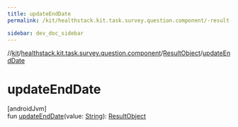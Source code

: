```yaml
---
title: updateEndDate
permalink: /kit/healthstack.kit.task.survey.question.component/-result-object/update-end-date.html

sidebar: dev_doc_sidebar
---
```

//[kit](../../../index.html)/[healthstack.kit.task.survey.question.component](../index.html)/[ResultObject](index.html)/[updateEndDate](update-end-date.html)



# updateEndDate



[androidJvm]\
fun [updateEndDate](update-end-date.html)(value: [String](https://kotlinlang.org/api/latest/jvm/stdlib/kotlin/-string/index.html)): [ResultObject](index.html)




